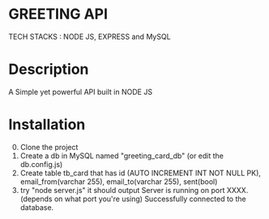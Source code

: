 # GREETING API
TECH STACKS : NODE JS, EXPRESS and MySQL

# Description
A Simple yet powerful API built in NODE JS

# Installation
0. Clone the project
1. Create a db in MySQL named "greeting_card_db" (or edit the db.config.js)
2. Create table tb_card that has id (AUTO INCREMENT INT NOT NULL PK), email_from(varchar 255), email_to(varchar 255), sent(bool)
3. try "node server.js" it should output
  Server is running on port XXXX. (depends on what port you're using)
  Successfully connected to the database.
